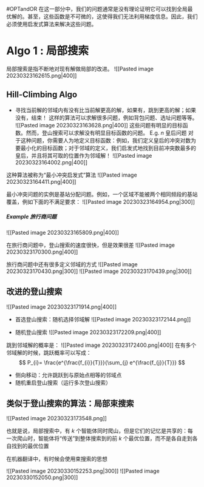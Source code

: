 #OPTandOR 
在这一部分中，我们的问题通常是没有理论证明它可以找到全局最优解的。甚至，这些函数是不可微的，这使得我们无法利用梯度信息。因此，我们必须使用启发式算法来解决这些问题。

# Algo 1 : 局部搜索
局部搜索是指不断地对现有解做局部的改进。
![[Pasted image 20230323162615.png|400]]

## Hill-Climbing Algo
- 寻找当前解的邻域内有没有比当前解更高的解，如果有，跳到更高的解；如果没有，结束！
这样的算法可以求解很多问题，例如背包问题、选址问题等等。
![[Pasted image 20230323163628.png|400]]
这些问题有明显的目标函数。然而，登山搜索可以求解没有明显目标函数的问题。
E.g. $n$ 皇后问题
对于这种问题，你需要人为地定义目标函数：例如，我们定义皇后的冲突对数为要最小化的目标函数；对于邻域的定义，我们启发式地找到目前冲突数最多的皇后，并且将其可取的位置作为邻域解！
![[Pasted image 20230323164002.png|400]]

这种算法被称为“最小冲突启发式”算法
![[Pasted image 20230323164411.png|400]]

最小冲突问题的实例是基站分配问题。例如，一个区域不能被两个相同频段的基站覆盖，例如下面的不满足要求：
![[Pasted image 20230323164954.png|300]]


##### Example 旅行商问题
![[Pasted image 20230323165809.png|400]]

在旅行商问题中，登山搜索的速度很快，但是效果很差
![[Pasted image 20230323170300.png|400]]

旅行商问题中还有很多定义邻域的方式
![[Pasted image 20230323170430.png|300]]
![[Pasted image 20230323170439.png|300]]

## 改进的登山搜索
![[Pasted image 20230323171914.png|400]]

- 首选登山搜索：随机选择邻域解
![[Pasted image 20230323172144.png]]

- 随机登山搜索
![[Pasted image 20230323172209.png|400]]

跳到邻域解的概率是：
![[Pasted image 20230323172400.png|400]]
在有多个邻域解的时候，跳跃概率可以写成：
$$
P_{i}= \frac{e^{\frac{f_{i}}{T}}}{\sum_{j} e^{\frac{f_{j}}{T}}}
$$

- 侧向移动：允许跳跃到与原始点相等的邻域点
- 随机重启登山搜索（运行多次登山搜索）

## 类似于登山搜索的算法：局部束搜索
![[Pasted image 20230323173548.png]]

也就是说，局部搜索中，有 $k$ 个智能体同时爬山，但是它们的记忆是共享的：每一次爬山时，智能体将“传送”到整体搜索到的前 $k$ 个最优位置，而不是各自走到各自找到的最优位置

在机器翻译中，有时候会使用束搜索的思想

![[Pasted image 20230330152253.png|300]]
![[Pasted image 20230330152050.png|300]]







